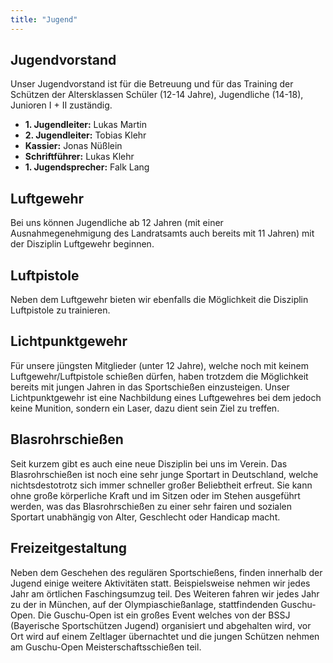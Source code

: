 ```yaml
---
title: "Jugend"
---
```


## Jugendvorstand
Unser Jugendvorstand ist für die Betreuung und für das Training der Schützen der Altersklassen Schüler (12-14 Jahre), Jugendliche (14-18), Junioren I + II zuständig.
- **1. Jugendleiter:** Lukas Martin
- **2. Jugendleiter:** Tobias Klehr
- **Kassier:** Jonas Nüßlein
- **Schriftführer:** Lukas Klehr
- **1. Jugendsprecher:** Falk Lang

## Luftgewehr
Bei uns können Jugendliche ab 12 Jahren (mit einer Ausnahmegenehmigung des Landratsamts auch bereits mit 11 Jahren) mit der Disziplin Luftgewehr beginnen.

## Luftpistole
Neben dem Luftgewehr bieten wir ebenfalls die Möglichkeit die Disziplin Luftpistole zu trainieren.

## Lichtpunktgewehr
Für unsere jüngsten Mitglieder (unter 12 Jahre), welche noch mit keinem Luftgewehr/Luftpistole schießen dürfen, haben trotzdem die Möglichkeit bereits mit jungen Jahren in das Sportschießen einzusteigen. Unser Lichtpunktgewehr ist eine Nachbildung eines Luftgewehres bei dem jedoch keine Munition, sondern ein Laser, dazu dient sein Ziel zu treffen.

## Blasrohrschießen
Seit kurzem gibt es auch eine neue Disziplin bei uns im Verein. Das Blasrohrschießen ist noch eine sehr junge Sportart in Deutschland, welche nichtsdestotrotz sich immer schneller großer Beliebtheit erfreut. Sie kann ohne große körperliche Kraft und im Sitzen oder im Stehen ausgeführt werden, was das Blasrohrschießen zu einer sehr fairen und sozialen Sportart unabhängig von Alter, Geschlecht oder Handicap macht.

## Freizeitgestaltung
Neben dem Geschehen des regulären Sportschießens, finden innerhalb der Jugend einige weitere Aktivitäten statt. Beispielsweise nehmen wir jedes Jahr am örtlichen Faschingsumzug teil. Des Weiteren fahren wir jedes Jahr zu der in München, auf der Olympiaschießanlage, stattfindenden Guschu-Open. Die Guschu-Open ist ein großes Event welches von der BSSJ (Bayerische Sportschützen Jugend) organisiert und abgehalten wird, vor Ort wird auf einem Zeltlager übernachtet und die jungen Schützen nehmen am Guschu-Open Meisterschaftsschießen teil.